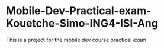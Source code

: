 # Mobile-Dev-Practical-exam-Kouetche-Simo-ING4-ISI-Ang
This is a project for the mobile dev course practical exam

